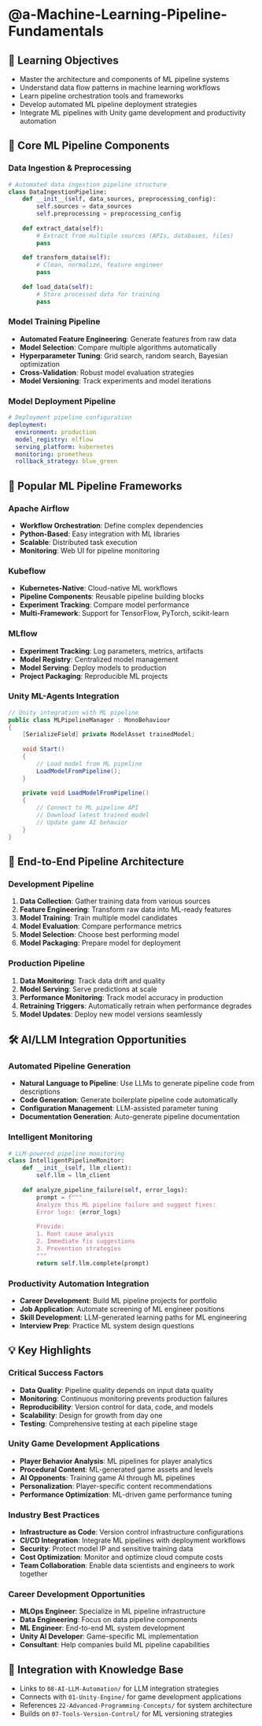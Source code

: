 # @a-Machine-Learning-Pipeline-Fundamentals

## 🎯 Learning Objectives
- Master the architecture and components of ML pipeline systems
- Understand data flow patterns in machine learning workflows
- Learn pipeline orchestration tools and frameworks
- Develop automated ML pipeline deployment strategies
- Integrate ML pipelines with Unity game development and productivity automation

## 🔧 Core ML Pipeline Components

### Data Ingestion & Preprocessing
```python
# Automated data ingestion pipeline structure
class DataIngestionPipeline:
    def __init__(self, data_sources, preprocessing_config):
        self.sources = data_sources
        self.preprocessing = preprocessing_config
    
    def extract_data(self):
        # Extract from multiple sources (APIs, databases, files)
        pass
    
    def transform_data(self):
        # Clean, normalize, feature engineer
        pass
    
    def load_data(self):
        # Store processed data for training
        pass
```

### Model Training Pipeline
- **Automated Feature Engineering**: Generate features from raw data
- **Model Selection**: Compare multiple algorithms automatically  
- **Hyperparameter Tuning**: Grid search, random search, Bayesian optimization
- **Cross-Validation**: Robust model evaluation strategies
- **Model Versioning**: Track experiments and model iterations

### Model Deployment Pipeline
```yaml
# Deployment pipeline configuration
deployment:
  environment: production
  model_registry: mlflow
  serving_platform: kubernetes
  monitoring: prometheus
  rollback_strategy: blue_green
```

## 🚀 Popular ML Pipeline Frameworks

### Apache Airflow
- **Workflow Orchestration**: Define complex dependencies
- **Python-Based**: Easy integration with ML libraries
- **Scalable**: Distributed task execution
- **Monitoring**: Web UI for pipeline monitoring

### Kubeflow
- **Kubernetes-Native**: Cloud-native ML workflows
- **Pipeline Components**: Reusable pipeline building blocks  
- **Experiment Tracking**: Compare model performance
- **Multi-Framework**: Support for TensorFlow, PyTorch, scikit-learn

### MLflow
- **Experiment Tracking**: Log parameters, metrics, artifacts
- **Model Registry**: Centralized model management
- **Model Serving**: Deploy models to production
- **Project Packaging**: Reproducible ML projects

### Unity ML-Agents Integration
```csharp
// Unity integration with ML pipeline
public class MLPipelineManager : MonoBehaviour
{
    [SerializeField] private ModelAsset trainedModel;
    
    void Start()
    {
        // Load model from ML pipeline
        LoadModelFromPipeline();
    }
    
    private void LoadModelFromPipeline()
    {
        // Connect to ML pipeline API
        // Download latest trained model
        // Update game AI behavior
    }
}
```

## 🔄 End-to-End Pipeline Architecture

### Development Pipeline
1. **Data Collection**: Gather training data from various sources
2. **Feature Engineering**: Transform raw data into ML-ready features
3. **Model Training**: Train multiple model candidates
4. **Model Evaluation**: Compare performance metrics
5. **Model Selection**: Choose best performing model
6. **Model Packaging**: Prepare model for deployment

### Production Pipeline
1. **Data Monitoring**: Track data drift and quality
2. **Model Serving**: Serve predictions at scale
3. **Performance Monitoring**: Track model accuracy in production
4. **Retraining Triggers**: Automatically retrain when performance degrades
5. **Model Updates**: Deploy new model versions seamlessly

## 🛠️ AI/LLM Integration Opportunities

### Automated Pipeline Generation
- **Natural Language to Pipeline**: Use LLMs to generate pipeline code from descriptions
- **Code Generation**: Generate boilerplate pipeline code automatically
- **Configuration Management**: LLM-assisted parameter tuning
- **Documentation Generation**: Auto-generate pipeline documentation

### Intelligent Monitoring
```python
# LLM-powered pipeline monitoring
class IntelligentPipelineMonitor:
    def __init__(self, llm_client):
        self.llm = llm_client
    
    def analyze_pipeline_failure(self, error_logs):
        prompt = f"""
        Analyze this ML pipeline failure and suggest fixes:
        Error logs: {error_logs}
        
        Provide:
        1. Root cause analysis
        2. Immediate fix suggestions
        3. Prevention strategies
        """
        return self.llm.complete(prompt)
```

### Productivity Automation Integration
- **Career Development**: Build ML pipeline projects for portfolio
- **Job Application**: Automate screening of ML engineer positions
- **Skill Development**: LLM-generated learning paths for ML engineering
- **Interview Prep**: Practice ML system design questions

## 💡 Key Highlights

### Critical Success Factors
- **Data Quality**: Pipeline quality depends on input data quality
- **Monitoring**: Continuous monitoring prevents production failures
- **Reproducibility**: Version control for data, code, and models
- **Scalability**: Design for growth from day one
- **Testing**: Comprehensive testing at each pipeline stage

### Unity Game Development Applications
- **Player Behavior Analysis**: ML pipelines for player analytics
- **Procedural Content**: ML-generated game assets and levels
- **AI Opponents**: Training game AI through ML pipelines
- **Personalization**: Player-specific content recommendations
- **Performance Optimization**: ML-driven game performance tuning

### Industry Best Practices
- **Infrastructure as Code**: Version control infrastructure configurations
- **CI/CD Integration**: Integrate ML pipelines with deployment workflows
- **Security**: Protect model IP and sensitive training data
- **Cost Optimization**: Monitor and optimize cloud compute costs
- **Team Collaboration**: Enable data scientists and engineers to work together

### Career Development Opportunities
- **MLOps Engineer**: Specialize in ML pipeline infrastructure
- **Data Engineering**: Focus on data pipeline components
- **ML Engineer**: End-to-end ML system development
- **Unity AI Developer**: Game-specific ML implementation
- **Consultant**: Help companies build ML pipeline capabilities

## 🔗 Integration with Knowledge Base
- Links to `08-AI-LLM-Automation/` for LLM integration strategies
- Connects with `01-Unity-Engine/` for game development applications
- References `22-Advanced-Programming-Concepts/` for system architecture
- Builds on `07-Tools-Version-Control/` for ML versioning strategies